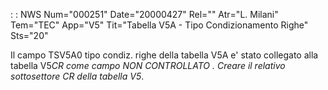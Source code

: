  :  : NWS Num="000251" Date="20000427" Rel="" Atr="L. Milani" Tem="TEC" App="V5" Tit="Tabella V5A - Tipo Condizionamento Righe" Sts="20"

Il campo TSV5A0 tipo condiz. righe della tabella V5A e' stato collegato alla tabella V5*CR come campo NON CONTROLLATO .
Creare il relativo sottosettore CR della tabella V5*.


